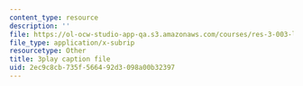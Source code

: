 ```yaml
---
content_type: resource
description: ''
file: https://ol-ocw-studio-app-qa.s3.amazonaws.com/courses/res-3-003-learn-to-build-your-own-videogame-with-the-unity-game-engine-and-microsoft-kinect-january-iap-2017/2ec9c8cb735f566492d3098a00b32397_gBD44yITfrw.vtt
file_type: application/x-subrip
resourcetype: Other
title: 3play caption file
uid: 2ec9c8cb-735f-5664-92d3-098a00b32397
---
```

